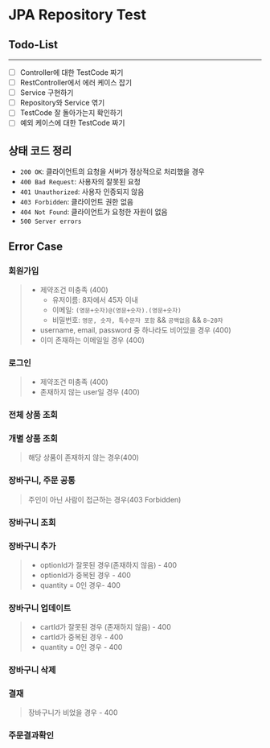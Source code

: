 # JPA Repository Test

## Todo-List

---
- [ ] Controller에 대한 TestCode 짜기
- [ ] RestController에서 에러 케이스 잡기
- [ ] Service 구현하기
- [ ] Repository와 Service 엮기
- [ ] TestCode 잘 돌아가는지 확인하기
- [ ] 예외 케이스에 대한 TestCode 짜기

## 상태 코드 정리
- `200 OK`: 클라이언트의 요청을 서버가 정상적으로 처리했을 경우
- `400 Bad Request`: 사용자의 잘못된 요청
- `401 Unauthorized`: 사용자 인증되지 않음
- `403 Forbidden`: 클라이언트 권한 없음
- `404 Not Found`: 클라이언트가 요청한 자원이 없음
- `500 Server errors`


## Error Case

### 회원가입
> - 제약조건 미충족 (400)
>    - 유저이름: 8자에서 45자 이내
>    - 이메일: `(영문+숫자)@(영문+숫자).(영문+숫자)`
>    - 비밀번호: `영문, 숫자, 특수문자 포함` && `공백없음` && `8~20자`
> - username, email, password 중 하나라도 비어있을 경우 (400)
> - 이미 존재하는 이메일일 경우 (400)

### 로그인
> - 제약조건 미충족 (400)
> - 존재하지 않는 user일 경우 (400)

### 전체 상품 조회
### 개별 상품 조회
> 해당 상품이 존재하지 않는 경우(400)

### 장바구니, 주문 공통
> 주인이 아닌 사람이 접근하는 경우(403 Forbidden)

### 장바구니 조회
### 장바구니 추가
> - optionId가 잘못된 경우(존재하지 않음) - 400
> - optionId가 중복된 경우 - 400
> - quantity = 0인 경우- 400
### 장바구니 업데이트
> - cartId가 잘못된 경우 (존재하지 않음) - 400
> - cartId가 중복된 경우 - 400
> - quantity = 0인 경우 - 400
### 장바구니 삭제

### 결재
> 장바구니가 비었을 경우 - 400
### 주문결과확인

